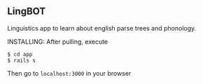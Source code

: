 LingBOT
-------

Linguistics app to learn about english parse trees and phonology.

INSTALLING:
After pulling, execute
```
$ cd app
$ rails s
```
Then go to `localhost:3000` in your browser
